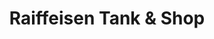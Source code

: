 ---
title: "Raiffeisen Tank & Shop"
url: /bad-fallingbostel/raiffeisen-tank-und-shop/
shop: Kiosk
---